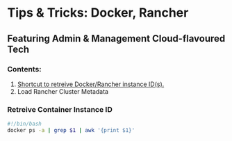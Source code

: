 # Tips & Tricks: Docker, Rancher
## Featuring Admin & Management  Cloud-flavoured Tech

### Contents:

1. [Shortcut to retreive Docker/Rancher instance ID(s).](#retreive-container-instance-id)
1. Load Rancher Cluster Metadata



### Retreive Container Instance ID

```bash
#!/bin/bash
docker ps -a | grep $1 | awk '{print $1}'
```

